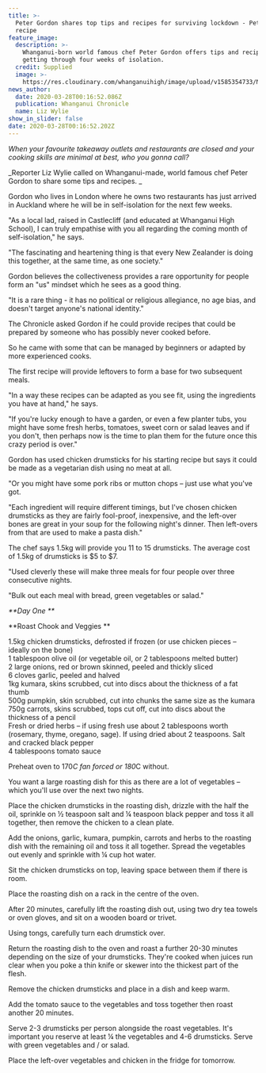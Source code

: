 ```yaml
---
title: >-
  Peter Gordon shares top tips and recipes for surviving lockdown - Peters first
  recipe
feature_image:
  description: >-
    Whanganui-born world famous chef Peter Gordon offers tips and recipes for
    getting through four weeks of isolation.
  credit: Supplied
  image: >-
    https://res.cloudinary.com/whanganuihigh/image/upload/v1585354733/News/Peter_Gordon.Chron_28.3.20.jpg
news_author:
  date: 2020-03-28T00:16:52.086Z
  publication: Whanganui Chronicle
  name: Liz Wylie
show_in_slider: false
date: 2020-03-28T00:16:52.202Z
---
```

_When your favourite takeaway outlets and restaurants are closed and your cooking skills are minimal at best, who you gonna call?_

_Reporter Liz Wylie called on Whanganui-made, world famous chef Peter Gordon to share some tips and recipes._

Gordon who lives in London where he owns two restaurants has just arrived in Auckland where he will be in self-isolation for the next few weeks.

"As a local lad, raised in Castlecliff (and educated at Whanganui High School), I can truly empathise with you all regarding the coming month of self-isolation," he says.

"The fascinating and heartening thing is that every New Zealander is doing this together, at the same time, as one society."

Gordon believes the collectiveness provides a rare opportunity for people form an "us" mindset which he sees as a good thing.

"It is a rare thing - it has no political or religious allegiance, no age bias, and doesn't target anyone's national identity."

The Chronicle asked Gordon if he could provide recipes that could be prepared by someone who has possibly never cooked before.

So he came with some that can be managed by beginners or adapted by more experienced cooks.

The first recipe will provide leftovers to form a base for two subsequent meals.

"In a way these recipes can be adapted as you see fit, using the ingredients you have at hand," he says.

"If you're lucky enough to have a garden, or even a few planter tubs, you might have some fresh herbs, tomatoes, sweet corn or salad leaves and if you don't, then perhaps now is the time to plan them for the future once this crazy period is over."

Gordon has used chicken drumsticks for his starting recipe but says it could be made as a vegetarian dish using no meat at all.

"Or you might have some pork ribs or mutton chops – just use what you've got.

"Each ingredient will require different timings, but I've chosen chicken drumsticks as they are fairly fool-proof, inexpensive, and the left-over bones are great in your soup for the following night's dinner. Then left-overs from that are used to make a pasta dish."

The chef says 1.5kg will provide you 11 to 15 drumsticks. The average cost of 1.5kg of drumsticks is $5 to $7.

"Used cleverly these will make three meals for four people over three consecutive nights.

"Bulk out each meal with bread, green vegetables or salad."

_**Day One**_

**Roast Chook and Veggies**

1.5kg chicken drumsticks, defrosted if frozen (or use chicken pieces – ideally on the bone)  
1 tablespoon olive oil (or vegetable oil, or 2 tablespoons melted butter)  
2 large onions, red or brown skinned, peeled and thickly sliced  
6 cloves garlic, peeled and halved  
1kg kumara, skins scrubbed, cut into discs about the thickness of a fat thumb  
500g pumpkin, skin scrubbed, cut into chunks the same size as the kumara  
750g carrots, skins scrubbed, tops cut off, cut into discs about the thickness of a pencil  
Fresh or dried herbs – if using fresh use about 2 tablespoons worth (rosemary, thyme, oregano, sage). If using dried about 2 teaspoons.
Salt and cracked black pepper  
4 tablespoons tomato sauce

Preheat oven to 170*C fan forced or 180*C without.

You want a large roasting dish for this as there are a lot of vegetables – which you'll use over the next two nights.

Place the chicken drumsticks in the roasting dish, drizzle with the half the oil, sprinkle on ½ teaspoon salt and ¼ teaspoon black pepper and toss it all together, then remove the chicken to a clean plate.

Add the onions, garlic, kumara, pumpkin, carrots and herbs to the roasting dish with the remaining oil and toss it all together. Spread the vegetables out evenly and sprinkle with ¼ cup hot water.

Sit the chicken drumsticks on top, leaving space between them if there is room.

Place the roasting dish on a rack in the centre of the oven.

After 20 minutes, carefully lift the roasting dish out, using two dry tea towels or oven gloves, and sit on a wooden board or trivet.

Using tongs, carefully turn each drumstick over.

Return the roasting dish to the oven and roast a further 20-30 minutes depending on the size of your drumsticks. They're cooked when juices run clear when you poke a thin knife or skewer into the thickest part of the flesh.

Remove the chicken drumsticks and place in a dish and keep warm.

Add the tomato sauce to the vegetables and toss together then roast another 20 minutes.

Serve 2-3 drumsticks per person alongside the roast vegetables. It's important you reserve at least ¼ the vegetables and 4-6 drumsticks. Serve with green vegetables and / or salad.

Place the left-over vegetables and chicken in the fridge for tomorrow.

